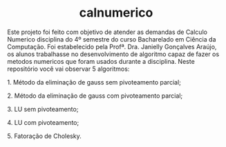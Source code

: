 <h1 align="center"> calnumerico </h1>
Este projeto foi feito com objetivo de atender as demandas de Calculo Numerico disciplina do 4º semestre do curso Bacharelado em Ciência da Computação. Foi estabelecido pela Profª. Dra. Janielly Gonçalves Araújo, os alunos trabalhasse no desenvolvimento de algoritmo capaz de fazer os metodos numericos que foram usados durante a disciplina. Neste repositório você vai observar 5 algoritmos: 
<p>
  1. Método da eliminação de gauss sem pivoteamento parcial;
<p>
2. Método da eliminação de gauss com pivoteamento parcial;
<p>
3. LU sem pivoteamento;
<p>
4. LU com pivoteamento;
<p>
5. Fatoração de Cholesky.
<p>
